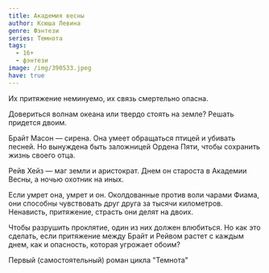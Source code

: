 ```yaml
---
title: Академия весны
author: Ксюша Левина
genre: Фэнтези
series: Темнота
tags:
  - 16+
  - фэнтези
image: /img/390533.jpeg
have: true
---
```

Их притяжение неминуемо, их связь смертельно опасна.

Довериться волнам океана или твердо стоять на земле? Решать придется двоим.

Брайт Масон — сирена. Она умеет обращаться птицей и убивать песней. Но вынуждена быть заложницей Ордена Пяти, чтобы сохранить жизнь своего отца.

Рейв Хейз — маг земли и аристократ. Днем он староста в Академии Весны, а ночью охотник на иных.

Если умрет она, умрет и он. Околдованные против воли чарами Фиама, они способны чувствовать друг друга за тысячи километров. Ненависть, притяжение, страсть они делят на двоих.

Чтобы разрушить проклятие, один из них должен влюбиться. Но как это сделать, если притяжение между Брайт и Рейвом растет с каждым днем, как и опасность, которая угрожает обоим?

Первый (самостоятельный) роман цикла "Темнота"
